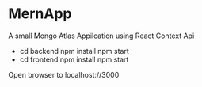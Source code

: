 # MernApp
A small Mongo Atlas Appilcation using React Context Api

* cd backend npm install npm start
* cd frontend npm install npm start

Open browser to localhost://3000






